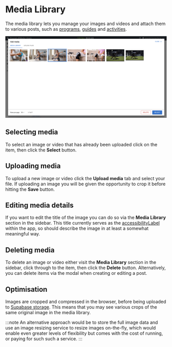 # Media Library

The media library lets you manage your images and videos and attach them to
various posts, such as [programs](./programs.md), [guides](./guides.md) and
[activities](./activities).

![Media library](../static/img/media-library.png)

## Selecting media

To select an image or video that has already been uploaded click on the item,
then click the **Select** button.

## Uploading media

To upload a new image or video click the **Upload media** tab and select your
file. If uploading an image you will be given the opportunity to crop it before
hitting the **Save** button.

## Editing media details

If you want to edit the title of the image you can do so via the **Media Library**
section in the sidebar. This title currently serves as the
[accessibilityLabel](https://developer.apple.com/documentation/objectivec/nsobject/1615181-accessibilitylabel)
within the app, so should describe the image in at least a somewhat meaningful way.

## Deleting media

To delete an image or video either visit the **Media Library** section in the
sidebar, click through to the item, then click the **Delete** button. Alternatively,
you can delete items via the modal when creating or editing a post.

## Optimisation

Images are cropped and compressed in the browser, before being uploaded to
[Supabase storage](https://supabase.com/docs/guides/storage). This means that
you may see various crops of the same original image in the media library.

:::note
An alternative approach would be to store the full image data and use an
image resizing service to resize images on-the-fly, which would enable even
greater levels of flexibility but comes with the cost of running, or paying for
such such a service.
:::
